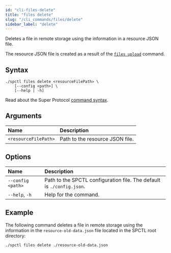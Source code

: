 ```yaml
---
id: "cli-files-delete"
title: "files delete"
slug: "/cli_commands/files/delete"
sidebar_label: "delete"
---
```


Deletes a file in remote storage using the information in a resource JSON file.

The resource JSON file is created as a result of the [`files upload`](/developers/cli_commands/files/upload) command.

## Syntax

```
./spctl files delete <resourceFilePath> \
    [--config <path>] \
    [--help | -h]
```

Read about the Super Protocol [command syntax](/developers/cli_commands#command-syntax).

## Arguments

| **Name** | **Description** |
| :- | :- |
| `<resourceFilePath>` | Path to the resource JSON file. |

## Options

| **Name** | **Description** |
| :- | :- |
| `--config <path>` | Path to the SPCTL configuration file. The default is `./config.json`. |
| `--help`, `-h` | Help for the command. |

## Example

The following command deletes a file in remote storage using the information in the `resource-old-data.json` file located in the SPCTL root directory:

```
./spctl files delete ./resource-old-data.json
```